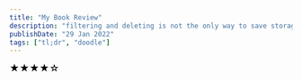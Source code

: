 ```yaml
---
title: "My Book Review"
description: "filtering and deleting is not the only way to save storage."
publishDate: "29 Jan 2022"
tags: ["tl;dr", "doodle"]
---
```






<span style="color: black; font-size: 17px;">★★★★☆</span>

